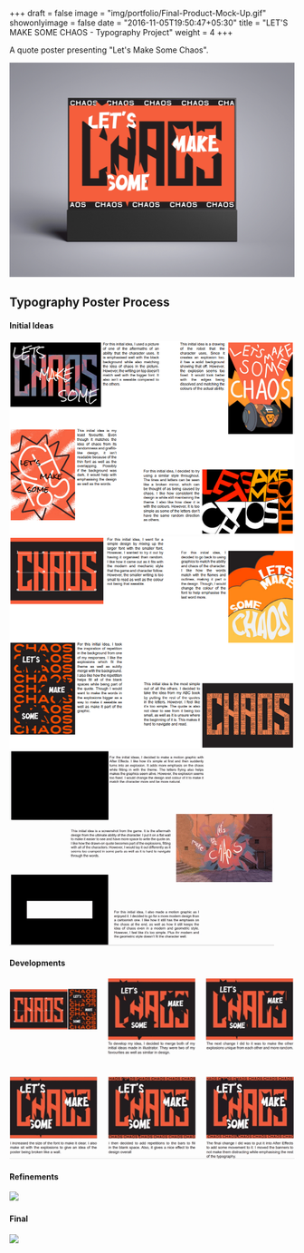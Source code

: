 +++
draft = false
image = "img/portfolio/Final-Product-Mock-Up.gif"
showonlyimage = false
date = "2016-11-05T19:50:47+05:30"
title = "LET'S MAKE SOME CHAOS - Typography Project"
weight = 4
+++

A quote poster presenting "Let's Make Some Chaos".
<!--more-->

![](../../img/portfolio/Final-Product-Mock-Up.gif)

## Typography Poster Process
#### Initial Ideas
![](../../img/portfolio/typography_initialidea1.png)
![](../../img/portfolio/typography_initialidea2.png)
![](../../img/portfolio/typography_initialidea3.gif)
#### Developments
![](../../img/portfolio/typography_development.gif)
#### Refinements
![](../../img/portfolio/typography_refinement.gif)
#### Final
![](../../img/portfolio/typography_finaldesign.gif)
